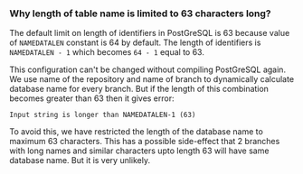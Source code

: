 ### Why length of table name is limited to 63 characters long?

The default limit on length of identifiers in PostGreSQL is 63 because value of
`NAMEDATALEN` constant is 64 by default. The length of identifiers is
`NAMEDATALEN - 1` which becomes `64 - 1` equal to 63.

This configuration can't be changed without compiling PostGreSQL again. We use
name of the repository and name of branch to dynamically calculate database name
for every branch. But if the length of this combination becomes greater than 63
then it gives error:

```
Input string is longer than NAMEDATALEN-1 (63)
```

To avoid this, we have restricted the length of the database name to maximum 63
characters. This has a possible side-effect that 2 branches with long names and
similar characters upto length 63 will have same database name. But it is very
unlikely.
